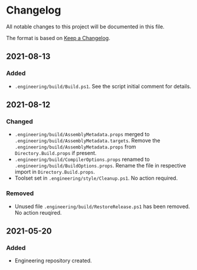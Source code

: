 # Changelog

All notable changes to this project will be documented in this file.

The format is based on [Keep a Changelog](https://keepachangelog.com/en/1.0.0/).

## 2021-08-13
### Added
- `.engineering/build/Build.ps1`. See the script initial comment for details.

## 2021-08-12
### Changed
- `.engineering/build/AssemblyMetadata.props` merged to `.engineering/build/AssemblyMetadata.targets`. Remove the `.engineering/build/AssemblyMetadata.props` from `Directory.Build.props` if present.
- `.engineering/build/CompilerOptions.props` renamed to `.engineering/build/BuildOptions.props`. Rename the file in respective import in `Directory.Build.props`.
- Toolset set in `.engineering/style/Cleanup.ps1`. No action required.

### Removed
- Unused file `.engineering/build/RestoreRelease.ps1` has been removed. No action reuqired.

## 2021-05-20
### Added
- Engineering repository created.